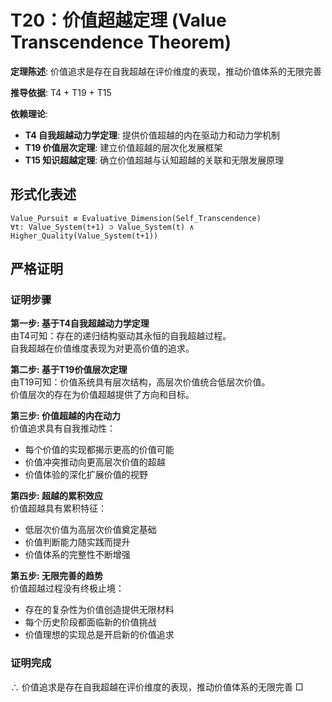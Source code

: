 # T20：价值超越定理 (Value Transcendence Theorem)

**定理陈述**: 价值追求是存在自我超越在评价维度的表现，推动价值体系的无限完善

**推导依据**: T4 + T19 + T15

**依赖理论**:
- **T4 自我超越动力学定理**: 提供价值超越的内在驱动力和动力学机制
- **T19 价值层次定理**: 建立价值超越的层次化发展框架
- **T15 知识超越定理**: 确立价值超越与认知超越的关联和无限发展原理  

## 形式化表述  
```  
Value_Pursuit ≡ Evaluative_Dimension(Self_Transcendence)  
∀t: Value_System(t+1) ⊃ Value_System(t) ∧ Higher_Quality(Value_System(t+1))  
```  

## 严格证明  

### 证明步骤  

**第一步: 基于T4自我超越动力学定理**  
由T4可知：存在的递归结构驱动其永恒的自我超越过程。  
自我超越在价值维度表现为对更高价值的追求。  

**第二步: 基于T19价值层次定理**  
由T19可知：价值系统具有层次结构，高层次价值统合低层次价值。  
价值层次的存在为价值超越提供了方向和目标。  

**第三步: 价值超越的内在动力**  
价值追求具有自我推动性：  
- 每个价值的实现都揭示更高的价值可能  
- 价值冲突推动向更高层次价值的超越  
- 价值体验的深化扩展价值的视野  

**第四步: 超越的累积效应**  
价值超越具有累积特征：  
- 低层次价值为高层次价值奠定基础  
- 价值判断能力随实践而提升  
- 价值体系的完整性不断增强  

**第五步: 无限完善的趋势**  
价值超越过程没有终极止境：  
- 存在的复杂性为价值创造提供无限材料  
- 每个历史阶段都面临新的价值挑战  
- 价值理想的实现总是开启新的价值追求  

### 证明完成  
∴ 价值追求是存在自我超越在评价维度的表现，推动价值体系的无限完善 □  